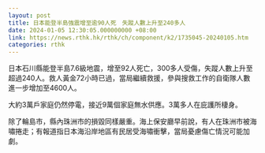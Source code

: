 ```yaml
---
layout: post
title: 日本能登半島強震增至逾90人死　失蹤人數上升至240多人
date: 2024-01-05 12:30:05.000000000 +08:00
link: https://news.rthk.hk/rthk/ch/component/k2/1735045-20240105.htm
categories: rthk
---
```


日本石川縣能登半島7.6級地震，增至92人死亡，300多人受傷，失蹤人數上升至超過240人。救人黃金72小時已過，當局繼續救援，參與搜救工作的自衛隊人數進一步增加至4600人。

大約3萬戶家庭仍然停電，接近9萬個家庭無水供應。3萬多人在庇護所棲身。

除了輪島市，縣內珠洲市的損毀同樣嚴重。海上保安廳早前說，有人在珠洲市被海嘯捲走；有報道指日本海沿岸地區有民居受海嘯衝擊，當局憂慮傷亡情況可能加劇。
